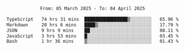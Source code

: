 <div align="center">
<p style="text-align: center;">
<!--START_SECTION:waka-->

```txt
From: 05 March 2025 - To: 04 April 2025

TypeScript   74 hrs 31 mins  ████████████████▒░░░░░░░░   65.96 %
Markdown     20 hrs 6 mins   ████▒░░░░░░░░░░░░░░░░░░░░   17.79 %
JSON         9 hrs 9 mins    ██░░░░░░░░░░░░░░░░░░░░░░░   08.11 %
JavaScript   3 hrs 53 mins   █░░░░░░░░░░░░░░░░░░░░░░░░   03.45 %
Bash         1 hr 36 mins    ▒░░░░░░░░░░░░░░░░░░░░░░░░   01.43 %
```

<!--END_SECTION:waka-->
</p>
</div>
